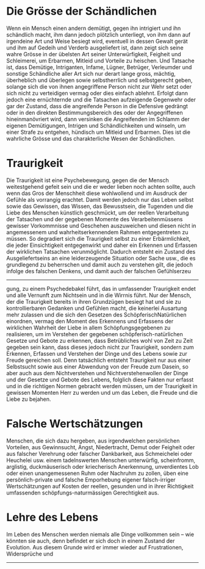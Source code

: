 # Die Grösse der Schändlichen

Wenn ein Mensch einen andern demütigt, gegen ihn intrigiert und ihn
schändlich macht, ihm dann jedoch plötzlich unterliegt, von ihm dann auf
irgendeine Art und Weise besiegt wird, eventuell in dessen Gewalt gerät und
ihm auf Gedeih und Verderb ausgeliefert ist, dann zeigt sich seine wahre
Grösse in der übelsten Art seiner Unterwürfigkeit, Feigheit und Schleimerei, um Erbarmen, Mitleid und Vorteile zu heischen. Und Tatsache ist, dass
Demütige, Intriganten, Infame, Lügner, Betrüger, Verleumder und sonstige
Schändliche aller Art sich nur derart lange gross, mächtig, überheblich und
überlegen sowie selbstherrlich und selbstgerecht geben, solange sich die von
ihnen angegriffene Person nicht zur Wehr setzt oder sich nicht zu verteidigen vermag oder dies einfach ablehnt. Erfolgt dann jedoch eine ernüchternde und die Tatsachen aufzeigende Gegenwehr oder gar der Zustand, dass
die angreifende Person in die Defensive gedrängt oder in den direkten
Bestimmungsbereich des oder der Angegriffenen hineinmanövriert wird,
dann versinken die Angreifenden im Schlamm der eigenen Demütigungen,
Intrigen und Schändlichkeiten und winseln, um einer Strafe zu entgehen,
hündisch um Mitleid und Erbarmen. Dies ist die wahrliche Grösse und das
charakterliche Wesen der Schändlichen.


# Traurigkeit


Die Traurigkeit ist eine Psychebewegung, gegen die der Mensch weitestgehend gefeit sein und die er weder lieben noch achten sollte, auch wenn das
Gros der Menschheit diese wohlwollend und im Ausdruck der Gefühle als
vorrangig erachtet. Damit werden jedoch nur das Leben selbst sowie das
Gewissen, das Wissen, das Bewusstsein, die Tugenden und die Liebe des
Menschen künstlich geschmückt, um der reellen Verarbeitung der Tatsachen und der gegebenen Momente des Verarbeitenmüssens gewisser Vorkommnisse und Geschehen auszuweichen und diesen nicht in angemessenem und wahrheitserkennendem Rahmen entgegentreten zu müssen. So
degradiert sich die Traurigkeit selbst zu einer Erbärmlichkeit, die jeder
Einsichtigkeit entgegenwirkt und daher ein Erkennen und Erfassen der
wirklichen Tatsachen verunmöglicht. Dadurch entsteht ein Zustand des
Ausgeliefertseins an eine leiderzeugende Situation oder Sache usw., die es
grundlegend zu beherrschen und damit auch zu verstehen gilt, die jedoch
infolge des falschen Denkens, und damit auch der falschen Gefühlserzeu

-----

gung, zu einem Psychedebakel führt, das in umfassender Traurigkeit endet
und alle Vernunft zum Nichtsein und in die Wirrnis führt.
Nur der Mensch, der die Traurigkeit bereits in ihren Grundzügen besiegt
hat und sie zu kontrollierbaren Gedanken und Gefühlen macht, die keinerlei Ausartung mehr zulassen und die sich den Gesetzen des SchöpferischNatürlichen einordnen, vermag den Moment des Erkennens und Erfassens
der wirklichen Wahrheit der Liebe in allem Schöpfungsgegebenen zu realisieren, um im Verstehen der gegebenen schöpferisch-natürlichen Gesetze
und Gebote zu erkennen, dass Betrübliches wohl von Zeit zu Zeit gegeben
sein kann, dass dieses jedoch nicht zur Traurigkeit, sondern zum Erkennen, Erfassen und Verstehen der Dinge und des Lebens sowie zur Freude
gereichen soll. Denn tatsächlich entsteht Traurigkeit nur aus einer Selbstsucht sowie aus einer Abwendung von der Freude zum Dasein, so aber
auch aus dem Nichtverstehen und Nichtverstehenwollen der Dinge und der
Gesetze und Gebote des Lebens, folglich diese Fakten nur erfasst und in
die richtigen Normen gebracht werden müssen, um der Traurigkeit in gewissen Momenten Herr zu werden und um das Leben, die Freude und die
Liebe zu bejahen.

# Falsche Wertschätzungen

Menschen, die sich dazu hergeben, aus irgendwelchen persönlichen Vorteilen, aus Gewinnsucht, Angst, Niedertracht, Demut oder Feigheit oder
aus falscher Verehrung oder falscher Dankbarkeit, aus Schmeichelei oder
Heuchelei usw. einem tadelnswerten Menschen unterwürfig, scheinfromm,
arglistig, duckmäuserisch oder kriecherisch Anerkennung, unverdientes
Lob oder einen unangemessenen Ruhm oder Nachruhm zu zollen, üben
eine persönlich-private und falsche Emporhebung eigener falsch-irriger
Wertschätzungen auf Kosten der reellen, gesunden und in ihrer Richtigkeit
umfassenden schöpfungs-naturmässigen Gerechtigkeit aus.

# Lehre des Lebens

Im Leben des Menschen werden niemals alle Dinge vollkommen sein – wie könnten sie auch, denn befindet er sich
doch in einem Zustand der Evolution. Aus diesem Grunde
wird er immer wieder auf Frustrationen, Widersprüche und


-----

